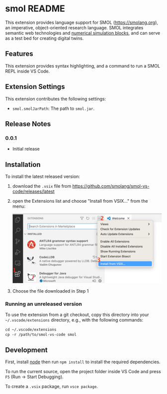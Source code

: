 # smol README

This extension provides language support for SMOL (<https://smolang.org>), an
imperative, object-oriented research language. SMOL integrates semantic web
technologies and [numerical simulation blocks](https://fmi-standard.org), and
can serve as a test bed for creating digital twins.

## Features

This extension provides syntax highlighting, and a command to run a SMOL REPL
inside VS Code.

## Extension Settings

This extension contributes the following settings:

- `smol.smolJarPath`: The path to `smol.jar`.

## Release Notes

### 0.0.1

- Initial release

## Installation

To install the latest released version:

1. download the `.vsix` file from
   https://github.com/smolang/smol-vs-code/releases/latest
2. open the Extensions list and choose "Install from VSIX..." from the menu:

   <picture>
   <img alt="First click 'Extensions', then the horizontal dots menu at the top of the list, then 'Install from VSIX...'" src="images/installing.png">
   </picture>

3. Choose the file downloaded in Step 1

### Running an unreleased version

To use the extension from a git checkout, copy this directory into your
`~/.vscode/extensions` directory, e.g., with the following commands:

    cd ~/.vscode/extensions
    cp -r /path/to/smol-vs-code smol

## Development

First, install [node](https://nodejs.org/en) then run `npm install` to install
the required dependencies.

To run the current source, open the project folder inside VS Code and press
`F5` (Run -> Start Debugging).

To create a `.vsix` package, run `vsce package`.

